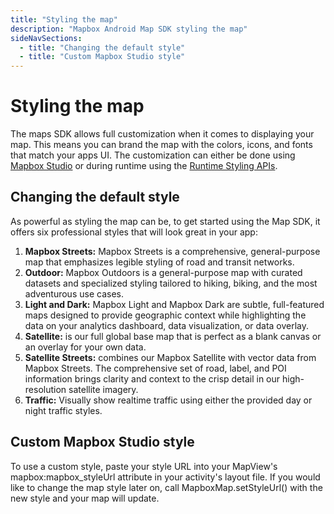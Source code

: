 ```yaml
---
title: "Styling the map"
description: "Mapbox Android Map SDK styling the map"
sideNavSections:
  - title: "Changing the default style"
  - title: "Custom Mapbox Studio style"
---
```


# Styling the map

The maps SDK allows full customization when it comes to displaying your map. This means you can brand the map with the colors, icons, and fonts that match your apps UI. The customization can either be done using [Mapbox Studio](https://www.mapbox.com/help/studio-manual/) or during runtime using the [Runtime Styling APIs](https://www.mapbox.com/android-docs/map-sdk/overview/runtime-styling/).

## Changing the default style

As powerful as styling the map can be, to get started using the Map SDK, it offers six professional styles that will look great in your app:

1. **Mapbox Streets:** Mapbox Streets is a comprehensive, general-purpose map that emphasizes legible styling of road and transit networks.
2. **Outdoor:** Mapbox Outdoors is a general-purpose map with curated datasets and specialized styling tailored to hiking, biking, and the most adventurous use cases.
3. **Light and Dark:** Mapbox Light and Mapbox Dark are subtle, full-featured maps designed to provide geographic context while highlighting the data on your analytics dashboard, data visualization, or data overlay.
4. **Satellite:** is our full global base map that is perfect as a blank canvas or an overlay for your own data.
5. **Satellite Streets:** combines our Mapbox Satellite with vector data from Mapbox Streets. The comprehensive set of road, label, and POI information brings clarity and context to the crisp detail in our high-resolution satellite imagery.
6. **Traffic:** Visually show realtime traffic using either the provided day or night traffic styles.

## Custom Mapbox Studio style

To use a custom style, paste your style URL into your MapView's mapbox:mapbox_styleUrl attribute in your activity's layout file. If you would like to change the map style later on, call MapboxMap.setStyleUrl() with the new style and your map will update.
